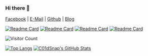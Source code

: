 ### Hi there 👋

[Facebook](https://www.facebook.com/derick.han.18/) | [E-Mail](mailto:coldwave96@protonmail.com) | [Github](https://github.com/Coldwave96) | [Blog](https://coldwave96.github.io/)

[![Readme Card](https://github-readme-stats.vercel.app/api/pin/?username=Coldwave96&repo=PocLibrary&bg_color=30,adffff,7fffff)](https://github.com/Coldwave96/PocLibrary) [![Readme Card](https://github-readme-stats.vercel.app/api/pin/?username=Coldwave96&repo=HackINonE&bg_color=30,adffff,7fffff)](https://github.com/Coldwave96/HackINonE)
[![Readme Card](https://github-readme-stats.vercel.app/api/pin/?username=Coldwave96&repo=ConsoleDrawing&bg_color=30,adffff,7fffff)](https://github.com/Coldwave96/ConsoleDrawing) [![Readme Card](https://github-readme-stats.vercel.app/api/pin/?username=Coldwave96&repo=SimpleCompetitions&bg_color=30,adffff,7fffff)](https://github.com/Coldwave96/SimpleCompetitions)

<!-- <img src="https://github-readme-stats.vercel.app/api?username=Coldwave96&show_icons=true&theme=dracula&include_all_commits=true&count_private=true&layout=compact&bg_color=30,e96443,904e95&title_color=fff&text_color=fff" alt="My github stats"/>
 -->

![Visitor Count](https://profile-counter.glitch.me/Coldwave96/count.svg)
 
[![Top Langs](https://github-readme-stats.vercel.app/api/top-langs/?username=Coldwave96&hide=html,CSS&layout=compact&bg_color=30,e96443,904e95&title_color=fff&text_color=fff)](https://github.com/Coldwave96/github-readme-stats) [![C01dSnap's GitHub Stats](https://github-readme-stats.vercel.app/api?username=Coldwave96&show_icons=true&theme=dracula&include_all_commits=true&count_private=true&layout=compact&bg_color=30,e96443,904e95&title_color=fff&text_color=fff)](https://github.com/Coldwave96/github-readme-stats)
